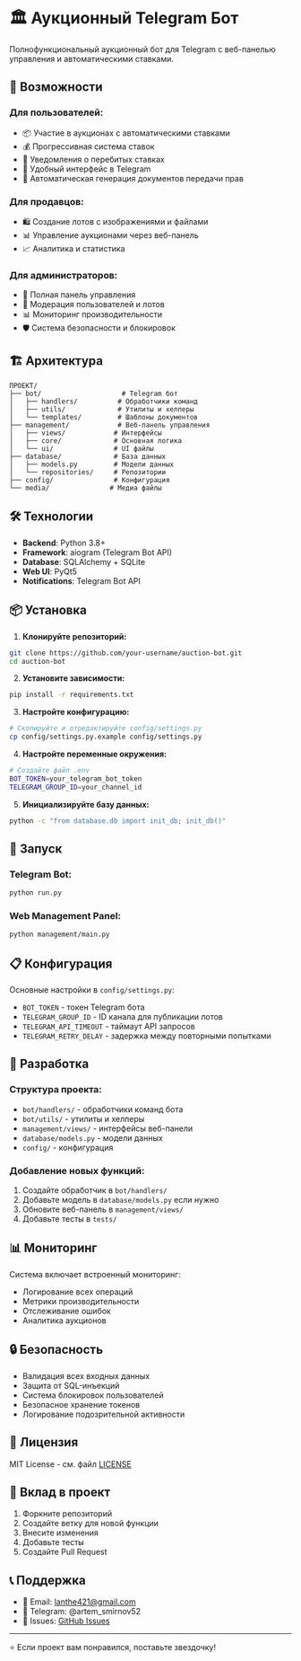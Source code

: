 # 🏛️ Аукционный Telegram Бот

Полнофункциональный аукционный бот для Telegram с веб-панелью управления и автоматическими ставками.

## 🚀 Возможности

### Для пользователей:

- 📦 Участие в аукционах с автоматическими ставками
- 💰 Прогрессивная система ставок
- 🔔 Уведомления о перебитых ставках
- 📱 Удобный интерфейс в Telegram
- 📄 Автоматическая генерация документов передачи прав

### Для продавцов:

- 🛍️ Создание лотов с изображениями и файлами
- 📊 Управление аукционами через веб-панель
- 📈 Аналитика и статистика

### Для администраторов:

- 🔧 Полная панель управления
- 👥 Модерация пользователей и лотов
- 📊 Мониторинг производительности
- 🛡️ Система безопасности и блокировок

## 🏗️ Архитектура

```
ПРОЕКТ/
├── bot/                    # Telegram бот
│   ├── handlers/          # Обработчики команд
│   ├── utils/             # Утилиты и хелперы
│   └── templates/         # Шаблоны документов
├── management/            # Веб-панель управления
│   ├── views/            # Интерфейсы
│   ├── core/             # Основная логика
│   └── ui/               # UI файлы
├── database/             # База данных
│   ├── models.py         # Модели данных
│   └── repositories/     # Репозитории
├── config/               # Конфигурация
└── media/               # Медиа файлы
```

## 🛠️ Технологии

- **Backend**: Python 3.8+
- **Framework**: aiogram (Telegram Bot API)
- **Database**: SQLAlchemy + SQLite
- **Web UI**: PyQt5
- **Notifications**: Telegram Bot API

## 📦 Установка

1. **Клонируйте репозиторий:**

```bash
git clone https://github.com/your-username/auction-bot.git
cd auction-bot
```

2. **Установите зависимости:**

```bash
pip install -r requirements.txt
```

3. **Настройте конфигурацию:**

```bash
# Скопируйте и отредактируйте config/settings.py
cp config/settings.py.example config/settings.py
```

4. **Настройте переменные окружения:**

```bash
# Создайте файл .env
BOT_TOKEN=your_telegram_bot_token
TELEGRAM_GROUP_ID=your_channel_id
```

5. **Инициализируйте базу данных:**

```bash
python -c "from database.db import init_db; init_db()"
```

## 🚀 Запуск

### Telegram Bot:

```bash
python run.py
```

### Web Management Panel:

```bash
python management/main.py
```

## 📋 Конфигурация

Основные настройки в `config/settings.py`:

- `BOT_TOKEN` - токен Telegram бота
- `TELEGRAM_GROUP_ID` - ID канала для публикации лотов
- `TELEGRAM_API_TIMEOUT` - таймаут API запросов
- `TELEGRAM_RETRY_DELAY` - задержка между повторными попытками

## 🔧 Разработка

### Структура проекта:

- `bot/handlers/` - обработчики команд бота
- `bot/utils/` - утилиты и хелперы
- `management/views/` - интерфейсы веб-панели
- `database/models.py` - модели данных
- `config/` - конфигурация

### Добавление новых функций:

1. Создайте обработчик в `bot/handlers/`
2. Добавьте модель в `database/models.py` если нужно
3. Обновите веб-панель в `management/views/`
4. Добавьте тесты в `tests/`

## 📊 Мониторинг

Система включает встроенный мониторинг:

- Логирование всех операций
- Метрики производительности
- Отслеживание ошибок
- Аналитика аукционов

## 🔒 Безопасность

- Валидация всех входных данных
- Защита от SQL-инъекций
- Система блокировок пользователей
- Безопасное хранение токенов
- Логирование подозрительной активности

## 📝 Лицензия

MIT License - см. файл [LICENSE](LICENSE)

## 🤝 Вклад в проект

1. Форкните репозиторий
2. Создайте ветку для новой функции
3. Внесите изменения
4. Добавьте тесты
5. Создайте Pull Request

## 📞 Поддержка

- 📧 Email: lanthe421@gmail.com
- 💬 Telegram: @artem_smirnov52
- 🐛 Issues: [GitHub Issues](https://github.com/lanthe421/auction-telegram-bot/issues)

---

⭐ Если проект вам понравился, поставьте звездочку!
